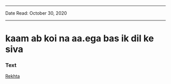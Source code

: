 
---

Date Read: October 30, 2020

---


# kaam ab koi na aa.ega bas ik dil ke siva


### Text

[Rekhta](https://www.rekhta.org/ghazals/kaam-ab-koii-na-aaegaa-bas-ik-dil-ke-sivaa-ali-sardar-jafri-ghazals)

